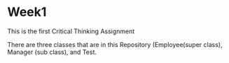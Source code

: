 # Week1
This is the first Critical Thinking Assignment

There are three classes that are in this Repository (Employee(super class), Manager (sub class), and Test.
